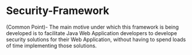 # Security-Framework
(Common Point)- 
The main motive under which this framework is being developed is to facilitate Java Web Application developers to develope security solutions for their Web Application, without having to spend loads of time implementing those solutions.
